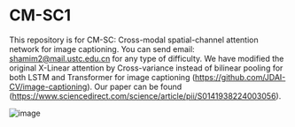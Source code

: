 # CM-SC1
This repository is for CM-SC: Cross-modal spatial-channel attention network for image captioning. You can send email: shamim2@mail.ustc.edu.cn for any type of difficulty.
 We have modified the original X-Linear attention by Cross-variance instead of bilinear pooling for both LSTM and Transformer for image captioning (https://github.com/JDAI-CV/image-captioning). Our paper can be found  (https://www.sciencedirect.com/science/article/pii/S0141938224003056). 

 ![image](https://github.com/user-attachments/assets/9637a831-5558-4651-8e0c-0b14c702e513)

